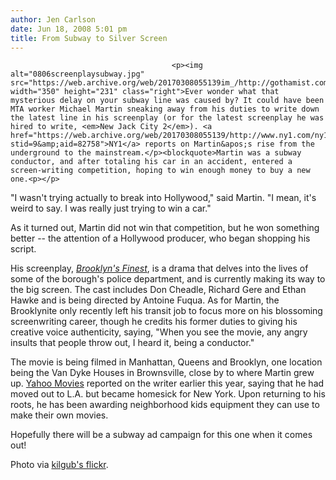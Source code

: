 ```yaml
---
author: Jen Carlson
date: Jun 18, 2008 5:01 pm
title: From Subway to Silver Screen
---
```


	
										<p><img alt="0806screenplaysubway.jpg" src="https://web.archive.org/web/20170308055139im_/http://gothamist.com/attachments/arts_jen/0806screenplaysubway.jpg" width="350" height="231" class="right">Ever wonder what that mysterious delay on your subway line was caused by? It could have been MTA worker Michael Martin sneaking away from his duties to write down the latest line in his screenplay (or for the latest screenplay he was hired to write, <em>New Jack City 2</em>). <a href="https://web.archive.org/web/20170308055139/http://www.ny1.com/ny1/content/index.jsp?stid=9&amp;aid=82758">NY1</a> reports on Martin&apos;s rise from the underground to the mainstream.</p><blockquote>Martin was a subway conductor, and after totaling his car in an accident, entered a screen-writing competition, hoping to win enough money to buy a new one.<p></p>

<p>&quot;I wasn&apos;t trying actually to break into Hollywood,&quot; said Martin. &quot;I mean, it&apos;s weird to say. I was really just trying to win a car.&quot;</p>

<p>As it turned out, Martin did not win that competition, but he won something better -- the attention of a Hollywood producer, who began shopping his script.</p></blockquote>His screenplay, <a href="https://web.archive.org/web/20170308055139/http://www.imdb.com/title/tt1210042"><em>Brooklyn&apos;s Finest</em></a>, is a drama that delves into the lives of some of the borough&apos;s police department, and is currently making its way to the big screen. The cast includes Don Cheadle, Richard Gere and Ethan Hawke and is being directed by Antoine Fuqua. As for Martin, the Brooklynite only recently left his transit job to focus more on his blossoming screenwriting career, though he credits his former duties to giving his creative voice authenticity, saying, &quot;When you see the movie, any angry insults that people throw out, I heard it, being a conductor.&quot; <p></p>

<p>The movie is being filmed in Manhattan, Queens and Brooklyn, one location being the Van Dyke Houses in Brownsville, close by to where Martin grew up. <a href="https://web.archive.org/web/20170308055139/http://movies.yahoo.com/mv/news/va/20080327/120663275700.html">Yahoo Movies</a> reported on the writer earlier this year, saying that he had moved out to L.A. but became homesick for New York. Upon returning to his roots, he has been awarding neighborhood kids equipment they can use to make their own movies. </p>

<p>Hopefully there will be a subway ad campaign for this one when it comes out!</p>

<p><span class="photo_caption">Photo via <a href="https://web.archive.org/web/20170308055139/http://www.flickr.com/photos/kilgub/2584793979">kilgub&apos;s flickr</a>.</span></p>					
										
									
				